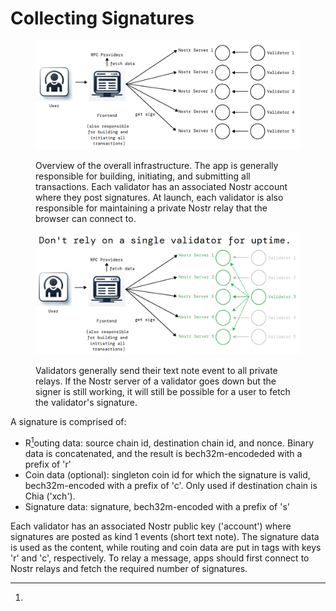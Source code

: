 # Collecting Signatures

<figure><img src="../../.gitbook/assets/image.png" alt=""><figcaption><p>Overview of the overall infrastructure. The app is generally responsible for building, initiating, and submitting all transactions. Each validator has an associated Nostr account where they post signatures. At launch, each validator is also responsible for maintaining a private Nostr relay that the browser can connect to.</p></figcaption></figure>

<figure><img src="../../.gitbook/assets/image (1).png" alt=""><figcaption><p>Validators generally send their text note event to all private relays. If the Nostr server of a validator goes down but the signer is still working, it will still be possible for a user to fetch the validator's signature.</p></figcaption></figure>

A signature is comprised of:

* R[^1]outing data: source chain id, destination chain id, and nonce. Binary data is concatenated, and the result is bech32m-encodeded with a prefix of 'r'
* Coin data (optional): singleton coin id for which the signature is valid, bech32m-encoded with a prefix of 'c'. Only used if destination chain is Chia ('xch').
* Signature data: signature, bech32m-encoded with a prefix of 's'

Each validator has an associated Nostr public key ('account') where signatures are posted as kind 1 events (short text note). The signature data is used as the content, while routing and coin data are put in tags with keys 'r' and 'c', respectively. To relay a message, apps should first connect to Nostr relays and fetch the required number of signatures.

[^1]: 
